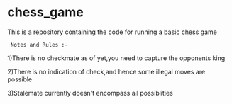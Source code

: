 # chess_game
This is a repository containing the code for running a basic chess game

     Notes and Rules :- 

1)There is no checkmate as of yet,you need to capture the opponents king

2)There is no indication of check,and hence some illegal moves are possible

3)Stalemate currently doesn't encompass all possiblities

